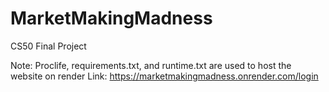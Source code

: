 # MarketMakingMadness
CS50 Final Project

Note: Proclife, requirements.txt, and runtime.txt are used to host the website on render
Link: https://marketmakingmadness.onrender.com/login
